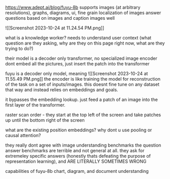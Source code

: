 https://www.adept.ai/blog/fuyu-8b
supports images (at arbitrary resolutions), graphs, diagrams, ui, fine grain localization of images
answer questions based on images and caption images well

![[Screenshot 2023-10-24 at 11.24.54 PM.png]]



what is a knowledge worker?
needs to understand user context (what question are they asking, why are they on this page right now, what are they trying to do?)

their model is a decoder only transformer, no specialized image encoder
dont embed all the pictures, just insert the patch into the transformer


fuyu is a decoder only model, meaning ![[Screenshot 2023-10-24 at 11.55.49 PM.png]]
the encoder is like training the model for reconstruction of the task on a set of inputs/images. this doesnt fine tune on any dataset that way and instead relies on embeddings and goals. 

it bypasses the embedding lookup. just feed a patch of an image into the first layer of the transformer. 


raster scan order - they start at the top left of the screen and take patches up until the bottom right of the screen




what are the existing position embeddings? 
why dont u use pooling or causal attention?

they really dont agree with image understanding benchmarks
		the question answer benchmarks are terrible and not general at all. they ask for extremeley specific answers (honestly thats defeating the purpose of representation learning), and ARE LITERALLY SOMETIMES WRONG


capabilities of fuyu-8b
chart, diagram, and document understanding




